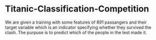 # Titanic-Classification-Competition

We are given a training with some features of 891 passangers and their target variable which is an indicator specifying whether they survived the clash.
The purpuse is to predict which of the people in the test made it.


